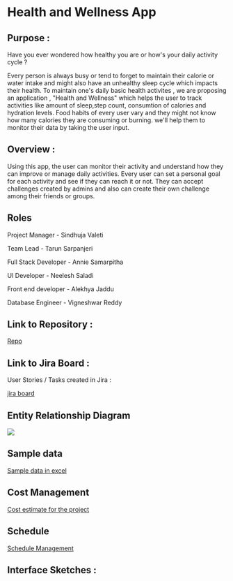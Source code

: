 # Health and Wellness App

## Purpose :

Have you ever wondered how healthy you are or how's your daily activity cycle ?

Every person is always busy or tend to forget to maintain their calorie or water intake and might also have an unhealthy sleep cycle which impacts their health. To maintain one's daily basic health activites , we are proposing an application , "Health and Wellness" which helps the user to track activities like amount of sleep,step count, consumtion of calories and hydration levels. Food habits of every user vary and they might not know how many calories they are consuming or burning. we'll help them to monitor their data by taking the user input.

## Overview :

Using this app, the user can monitor their activity and understand how they can improve or manage daily activities. Every user can set a personal goal for each activity and see if they can reach it or not. They can accept challenges created by admins and also can create their own challenge among their friends or groups.

## Roles

Project Manager         - Sindhuja Valeti 

Team Lead               - Tarun Sarpanjeri

Full Stack Developer    - Annie Samarpitha

UI Developer            - Neelesh Saladi

Front end developer     - Alekhya Jaddu

Database Engineer       - Vigneshwar Reddy

## Link to Repository :

[Repo](https://github.com/annie0sc/gdp_group4)

## Link to Jira Board :

User Stories / Tasks created in Jira :

[jira board](https://sindhuvaleti.atlassian.net/jira/software/projects/GDP1/boards/2)



## Entity Relationship Diagram

![](https://github.com/annie0sc/gdp_group4/blob/master/ERD_final.jpeg)

## Sample data

[Sample data in excel](https://github.com/annie0sc/gdp_group4/blob/master/SampleData.xlsx)

## Cost Management

[Cost estimate for the project](https://github.com/annie0sc/gdp_group4/blob/master/CostEstimate.xlsx)

## Schedule

[Schedule Management](https://github.com/annie0sc/gdp_group4/blob/master/Schedule%20Management.xlsx)

## Interface Sketches :













